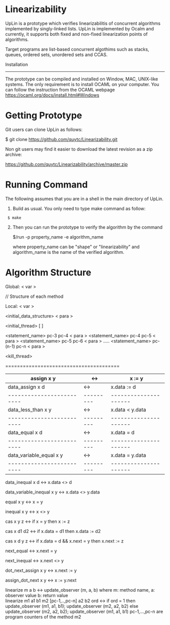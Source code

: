 # Linearizability

UpLin is a prototype which verifies linearizabilitis of concurrent algorithms implemented by singly-linked lists. 
UpLin is implemented by Ocalm and currently, it supports both fixed and non-fixed linearization points of algorithms. 

Target programs are list-based concurrent algothims such as stacks, queues, ordered sets, unordered sets and CCAS.

Installation
************

The prototype can be compiled and installed on Window, MAC, UNIX-like systems. The only requirement is to install OCAML on your 
computer.  You can follow the instruction from the OCAML webpage https://ocaml.org/docs/install.html#Windows  

Getting Prototype
===============

   Git users can clone UpLin as follows:

   $ git clone https://github.com/quytc/Linearizability.git

   Non git users may find it easier to download the latest revision as
   a zip archive:

   https://github.com/quytc/Linearizability/archive/master.zip

Running Command
==================

   The following assumes that you are in a shell in the main directory
   of UpLin.

   1. Build as usual. You only need to type make command as follow:
      
     $ make

   2. Then you can run the prototype to verify the algorithm by the command 
   
      $/run -p property_name -e algorithm_name

      where property_name can be "shape" or "linearizability" and algorithm_name is the name of the verified algorithm.

Algorithm Structure
==================   
  Global: < var >

// Structure of each method

 Local:   < var >

 <initial_data_structure> < para > 
 
<initial_thread> <pc-1> <pc-2>  [ <local var>]

  <statement_name> pc-3 pc-4 < para >
  <statement_name> pc-4 pc-5 < para >
  <statement_name> pc-5 pc-6 < para >
  .....
  <statement_name> pc-(n-1) pc-n < para >

 <kill_thread> <pc-n> <pc-1>

=======================================

| assign x y              |   <->   |     x := y          |
|-------------------------|---------|---------------------|
| data_assign x d         |   <->   |     x.data := d     |
|-------------------------|---------|---------------------|
| data_less_than x y      |   <->   |     x.data < y.data |
|-------------------------|---------|---------------------|
| data_equal x d          |   <->   |     x.data = d      |
|-------------------------|---------|---------------------|
| data_variable_equal x y |    <->  |     x.data = y.data |
|-------------------------|---------|---------------------|
data_inequal x d                 				<->       x.data <> d

data_variable_inequal x y    				<->       x.data <> y.data

equal x y								                 <->       x = y

inequal x y								                 <->       x <> y

cas x y z 								                 <->       if x = y then x := z

cas x d1 d2 							                 <->       if x.data = d1 then x.data := d2

cas x d y z 		        				              <->       if x.data = d && x.next = y then x.next := z

next_equal							                    <->       x.next = y

next_inequal							                 <->       x.next <> y

dot_next_assign x y 						              <->       x.next := y

assign_dot_next x y						              <->       x := y.next

linearize m a b							              <->       update_observer (m, a, b) where 
 											                            m: method name,
											                            a:  observer value
											                            b:  return value  
linearize m1 a1 b1 m2 [pc-1,..,pc-n]  a2 b2 ord   <->  if ord = 1 then 
                                                         update_observer (m1, a1, b1); update_observer (m2, a2, b2)
										                         else
													                  update_observer (m2, a2, b2); update_observer (m1, a1, b1)
										                         pc-1,...,pc-n are program counters of the method m2


